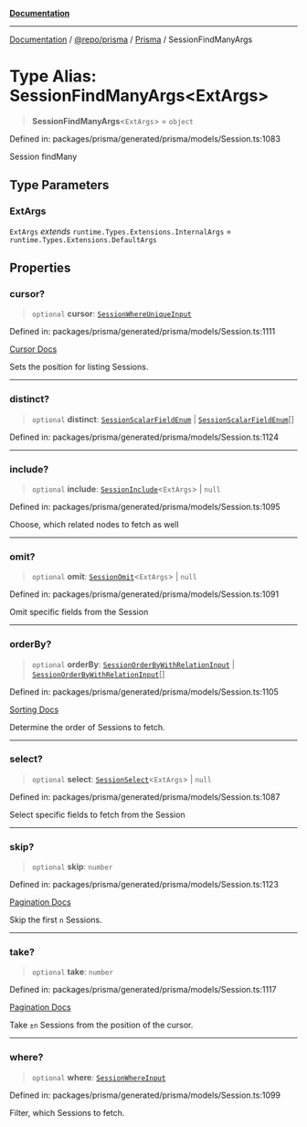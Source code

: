 [**Documentation**](../../../../../README.md)

***

[Documentation](../../../../../README.md) / [@repo/prisma](../../../README.md) / [Prisma](../README.md) / SessionFindManyArgs

# Type Alias: SessionFindManyArgs\<ExtArgs\>

> **SessionFindManyArgs**\<`ExtArgs`\> = `object`

Defined in: packages/prisma/generated/prisma/models/Session.ts:1083

Session findMany

## Type Parameters

### ExtArgs

`ExtArgs` *extends* `runtime.Types.Extensions.InternalArgs` = `runtime.Types.Extensions.DefaultArgs`

## Properties

### cursor?

> `optional` **cursor**: [`SessionWhereUniqueInput`](SessionWhereUniqueInput.md)

Defined in: packages/prisma/generated/prisma/models/Session.ts:1111

[Cursor Docs](https://www.prisma.io/docs/concepts/components/prisma-client/pagination#cursor-based-pagination)

Sets the position for listing Sessions.

***

### distinct?

> `optional` **distinct**: [`SessionScalarFieldEnum`](SessionScalarFieldEnum.md) \| [`SessionScalarFieldEnum`](SessionScalarFieldEnum.md)[]

Defined in: packages/prisma/generated/prisma/models/Session.ts:1124

***

### include?

> `optional` **include**: [`SessionInclude`](SessionInclude.md)\<`ExtArgs`\> \| `null`

Defined in: packages/prisma/generated/prisma/models/Session.ts:1095

Choose, which related nodes to fetch as well

***

### omit?

> `optional` **omit**: [`SessionOmit`](SessionOmit.md)\<`ExtArgs`\> \| `null`

Defined in: packages/prisma/generated/prisma/models/Session.ts:1091

Omit specific fields from the Session

***

### orderBy?

> `optional` **orderBy**: [`SessionOrderByWithRelationInput`](SessionOrderByWithRelationInput.md) \| [`SessionOrderByWithRelationInput`](SessionOrderByWithRelationInput.md)[]

Defined in: packages/prisma/generated/prisma/models/Session.ts:1105

[Sorting Docs](https://www.prisma.io/docs/concepts/components/prisma-client/sorting)

Determine the order of Sessions to fetch.

***

### select?

> `optional` **select**: [`SessionSelect`](SessionSelect.md)\<`ExtArgs`\> \| `null`

Defined in: packages/prisma/generated/prisma/models/Session.ts:1087

Select specific fields to fetch from the Session

***

### skip?

> `optional` **skip**: `number`

Defined in: packages/prisma/generated/prisma/models/Session.ts:1123

[Pagination Docs](https://www.prisma.io/docs/concepts/components/prisma-client/pagination)

Skip the first `n` Sessions.

***

### take?

> `optional` **take**: `number`

Defined in: packages/prisma/generated/prisma/models/Session.ts:1117

[Pagination Docs](https://www.prisma.io/docs/concepts/components/prisma-client/pagination)

Take `±n` Sessions from the position of the cursor.

***

### where?

> `optional` **where**: [`SessionWhereInput`](SessionWhereInput.md)

Defined in: packages/prisma/generated/prisma/models/Session.ts:1099

Filter, which Sessions to fetch.
